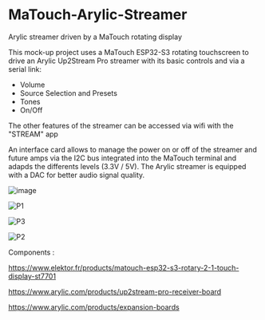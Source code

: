 # MaTouch-Arylic-Streamer

Arylic streamer driven by a MaTouch rotating display

This mock-up project uses a MaTouch ESP32-S3 rotating touchscreen to drive an Arylic Up2Stream Pro streamer with its basic controls and via a serial link:
- Volume
- Source Selection and Presets
- Tones
- On/Off

The other features of the streamer can be accessed via wifi with the "STREAM" app  

An interface card allows to manage the power on or off of the streamer and future amps via the I2C bus integrated into the MaTouch terminal and adapds the differents levels (3.3V / 5V).
The Arylic streamer is equipped with a DAC for better audio signal quality.

![image](https://github.com/Domotique25/MaTouch-Arylic-Streamer/assets/149935922/06f62265-aa90-423a-baf2-383187635206)

![P1](https://github.com/Domotique25/MaTouch-Arylic-Streamer/assets/149935922/e385b3d1-2654-480c-a8be-2c38a1824ce4)

![P3](https://github.com/Domotique25/MaTouch-Arylic-Streamer/assets/149935922/c9b01dd3-1fe4-4845-9f61-909fc81a62a3)

![P2](https://github.com/Domotique25/MaTouch-Arylic-Streamer/assets/149935922/8d394757-95bf-4e37-9bca-c18acb44ea1f)


Components :

https://www.elektor.fr/products/matouch-esp32-s3-rotary-2-1-touch-display-st7701

https://www.arylic.com/products/up2stream-pro-receiver-board

https://www.arylic.com/products/expansion-boards


